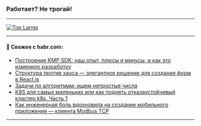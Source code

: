 ### Работает? Не трогай!

---
<!--
#### 🛠️ Technical stack:

![Java](https://img.shields.io/badge/Java-informational?logo=Oracle&style=flat&logoColor=white&color=FF4500)
![Kotlin](https://img.shields.io/badge/Kotlin-informational?logo=Kotlin&style=flat&logoColor=white&color=774D97)
![TS](https://img.shields.io/badge/TypeScript-informational?logo=typeScript&style=flat&logoColor=black&color=017acc)
![Python](https://img.shields.io/badge/Python-informational?logo=Python&style=flat&logoColor=black&color=ffdd54) <br>
![Spring](https://img.shields.io/badge/Spring-informational?logo=Spring&style=flat&logoColor=white&color=6DB33F) 
![SpringBoot](https://img.shields.io/badge/SpringBoot-informational?logo=SpringBoot&style=flat&logoColor=white&color=6DB33F)
![Nest](https://img.shields.io/badge/NestJS-informational?logo=NestJS&style=flat&logoColor=white&color=E0234E) 
![NodeJS](https://img.shields.io/badge/NodeJS-informational?logo=node.js&style=flat&logoColor=white&color=70A760)<br>
![PostgreSQL](https://img.shields.io/badge/PostgreSQL-informational?logo=PostgreSQL&style=flat&logoColor=white&color=DAA520)
![MongoDB](https://img.shields.io/badge/MongoDB-informational?logo=MongoDB&style=flat&logoColor=white&color=870000)
![Apache](https://img.shields.io/badge/Apache-informational?logo=apache&style=flat&logoColor=white&color=f74e28)

___ 
-->

<!--- #### 🛠️ : --->

[![Top Langs](https://github-readme-stats-82jvfl3w3-advtsettinggmailcoms-projects.vercel.app/api/top-langs/?username=zloylis&langs_count=10&hide_title=true&title_color=e6edf3&size_weight=0.5&count_weight=0.5&layout=compact&hide_progress=true&hide_border=true&theme=dracula&hide=css,makefile,cmake)](https://github.com/zloylis)

<!---


####  :octocat:&nbsp;&nbsp; Статистика:

![GitHub stats](https://github-readme-stats-u2qms2cxw-advtsettinggmailcoms-projects.vercel.app/api?username=zloylis&show_icons=true&hide_border=true&theme=dracula&title_color=e6edf3&include_all_commits=true&count_private=true&hide_rank=false&hide_title=true&rank_icon=github)
-->
---

#### 💬 Свежее с habr.com:

<!-- BLOG-POST-LIST:START -->
- [Построение KMP SDK: наш опыт, плюсы и минусы, и как это изменило разработку](https://habr.com/ru/articles/953040/?utm_source=habrahabr&utm_medium=rss&utm_campaign=953040)
- [Структура против хаоса — элегантное решение для создания форм в React.js](https://habr.com/ru/articles/953004/?utm_source=habrahabr&utm_medium=rss&utm_campaign=953004)
- [Задачи по алгоритмам: ищем непростые числа](https://habr.com/ru/articles/952986/?utm_source=habrahabr&utm_medium=rss&utm_campaign=952986)
- [K8S для самых маленьких или как поднять отказаустойчивый кластер k8s. Часть 1](https://habr.com/ru/articles/952982/?utm_source=habrahabr&utm_medium=rss&utm_campaign=952982)
- [Как инженерная боль вдохновила на создание мобильного приложения — клиента Modbus TCP](https://habr.com/ru/articles/952972/?utm_source=habrahabr&utm_medium=rss&utm_campaign=952972)
<!-- BLOG-POST-LIST:END -->

---
